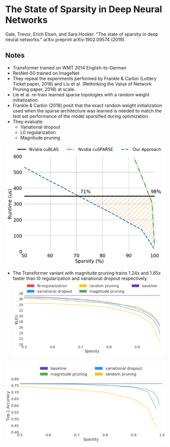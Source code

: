 # The State of Sparsity in Deep Neural Networks

Gale, Trevor, Erich Elsen, and Sara Hooker. "The state of sparsity in deep neural networks." arXiv preprint arXiv:1902.09574 (2019).

## Notes

* Transformer trained on WMT 2014 English-to-German
* ResNet-50 trained on ImageNet
* They repeat the experiments performed by Frankle & Carbin (Lottery Ticket paper, 2018) and Liu et al. (Rethinking the Value of Network Pruning paper, 2018) at scale.
* Lie et al. re-train learned sparse topologies with a random weight initialization.
* Frankle & Carbin (2018) posit that the exact random weight initialization used when the sparse architecture was learned is needed to match the test set performance of the model sparsified during optimization.
* They evaluate:
  - Variational dropout
  - L0 regularization
  - Magnitude pruning

![Sparse Matrix Multiplcation](./figures/sparse_mm.png)

* The Transformer variant with magnitude pruning trains 1.24x and 1.65x faster than l0 regularization and variational dropout respectively.
![Pruned Transformer](./figures/transformer.png)


![Pruned Resnet50](./figures/resnet50.png)
